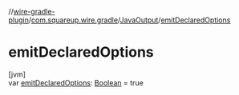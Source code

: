 //[wire-gradle-plugin](../../../index.md)/[com.squareup.wire.gradle](../index.md)/[JavaOutput](index.md)/[emitDeclaredOptions](emit-declared-options.md)

# emitDeclaredOptions

[jvm]\
var [emitDeclaredOptions](emit-declared-options.md): [Boolean](https://kotlinlang.org/api/latest/jvm/stdlib/kotlin/-boolean/index.html) = true
